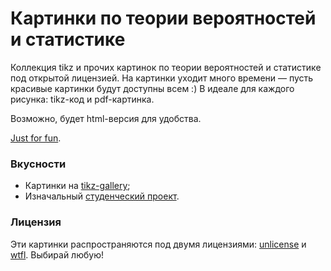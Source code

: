 # Картинки по теории вероятностей и статистике

Коллекция tikz и прочих картинок по теории вероятностей и статистике под открытой лицензией.
На картинки уходит много времени — пусть красивые картинки будут доступны всем :)
В идеале для каждого рисунка: tikz-код и pdf-картинка. 

Возможно, будет html-версия для удобства. 

[Just for fun](https://royallib.com/book/torvalds_linus/Just_for_Fun.html). 

### Вкусности

* Картинки на [tikz-gallery](https://texample.net/tikz/examples/area/mathematics/);
* Изначальный [студенческий проект](https://github.com/Anna-Pon/Tikz-Illustrations).

### Лицензия

Эти картинки распространяются под двумя лицензиями: [unlicense](https://github.com/bdemeshev/probability_map/blob/main/LICENSE.unlicense) и [wtfl](https://github.com/bdemeshev/probability_map/blob/main/LICENSE.wtfl). Выбирай любую!